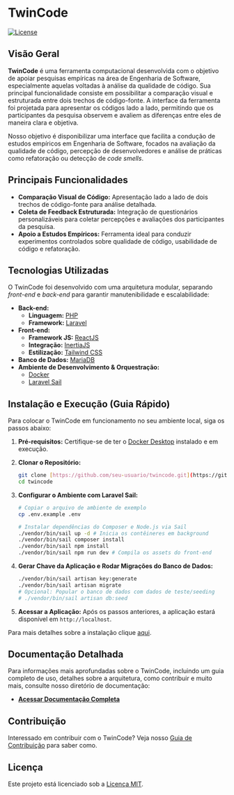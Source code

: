 # TwinCode

[![License](https://img.shields.io/badge/License-MIT-blue.svg)](https://opensource.org/licenses/MIT)

## Visão Geral

**TwinCode** é uma ferramenta computacional desenvolvida com o objetivo de apoiar pesquisas empíricas na área de Engenharia de Software, especialmente aquelas voltadas à análise da qualidade de código. Sua principal funcionalidade consiste em possibilitar a comparação visual e estruturada entre dois trechos de código-fonte. A interface da ferramenta foi projetada para apresentar os códigos lado a lado, permitindo que os participantes da pesquisa observem e avaliem as diferenças entre eles de maneira clara e objetiva.

Nosso objetivo é disponibilizar uma interface que facilita a condução de estudos empíricos em Engenharia de Software, focados na avaliação da qualidade de código, percepção de desenvolvedores e análise de práticas como refatoração ou detecção de *code smells*.

## Principais Funcionalidades

* **Comparação Visual de Código:** Apresentação lado a lado de dois trechos de código-fonte para análise detalhada.
* **Coleta de Feedback Estruturada:** Integração de questionários personalizáveis para coletar percepções e avaliações dos participantes da pesquisa.
* **Apoio a Estudos Empíricos:** Ferramenta ideal para conduzir experimentos controlados sobre qualidade de código, usabilidade de código e refatoração.

## Tecnologias Utilizadas

O TwinCode foi desenvolvido com uma arquitetura modular, separando *front-end* e *back-end* para garantir manutenibilidade e escalabilidade:

* **Back-end:**
    * **Linguagem:** [PHP](https://www.php.net/)
    * **Framework:** [Laravel](https://laravel.com/)
* **Front-end:**
    * **Framework JS:** [ReactJS](https://react.dev/)
    * **Integração:** [InertiaJS](https://inertiajs.com)
    * **Estilização:** [Tailwind CSS](https://tailwindcss.com/)
* **Banco de Dados:** [MariaDB](https://mariadb.org/)
* **Ambiente de Desenvolvimento & Orquestração:**
    * [Docker](https://www.docker.com/)
    * [Laravel Sail](https://laravel.com/docs/12.x/sail)

## Instalação e Execução (Guia Rápido)

Para colocar o TwinCode em funcionamento no seu ambiente local, siga os passos abaixo:

1. **Pré-requisitos:** Certifique-se de ter o [Docker Desktop](https://www.docker.com/products/docker-desktop) instalado e em execução.

2. **Clonar o Repositório:**

    ```bash
    git clone [https://github.com/seu-usuario/twincode.git](https://github.com/seu-usuario/twincode.git)
    cd twincode
    ```

3. **Configurar o Ambiente com Laravel Sail:**

    ```bash
    # Copiar o arquivo de ambiente de exemplo
    cp .env.example .env

    # Instalar dependências do Composer e Node.js via Sail
    ./vendor/bin/sail up -d # Inicia os contêineres em background
    ./vendor/bin/sail composer install
    ./vendor/bin/sail npm install
    ./vendor/bin/sail npm run dev # Compila os assets do front-end
    ```

4. **Gerar Chave da Aplicação e Rodar Migrações do Banco de Dados:**

    ```bash
    ./vendor/bin/sail artisan key:generate
    ./vendor/bin/sail artisan migrate
    # Opcional: Popular o banco de dados com dados de teste/seeding
    # ./vendor/bin/sail artisan db:seed
    ```

5. **Acessar a Aplicação:**
    Após os passos anteriores, a aplicação estará disponível em `http://localhost`.

Para mais detalhes sobre a instalação clique [aqui](docs/developer-guide/instalation.md#top).

## Documentação Detalhada

Para informações mais aprofundadas sobre o TwinCode, incluindo um guia completo de uso, detalhes sobre a arquitetura, como contribuir e muito mais, consulte nosso diretório de documentação:

* [**Acessar Documentação Completa**](docs/index.md)

## Contribuição

Interessado em contribuir com o TwinCode? Veja nosso [Guia de Contribuição](CONTRIBUTING.md) para saber como.

## Licença

Este projeto está licenciado sob a [Licença MIT](LICENSE).
